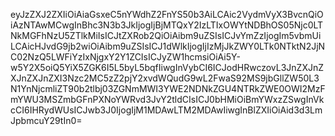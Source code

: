 eyJzZXJ2ZXIiOiAiaGsxeC5nYWdhZ2FnYS50b3AiLCAic2VydmVyX3BvcnQiOiAzNTAwMCwgInBhc3N3b3JkIjogIjBjMTQxY2IzLTIxOWYtNDBhOS05Njc0LTNkMGFhNzU5ZTlkMiIsICJtZXRob2QiOiAibm9uZSIsICJvYmZzIjogIm5vbmUiLCAicHJvdG9jb2wiOiAibm9uZSIsICJ1dWlkIjogIjIzMjJkZWY0LTk0NTktN2JjNC02NzQ5LWFiYzIxNjgxY2Y1ZCIsICJyZW1hcmsiOiAi5Y-w5Y2X5oiQ5YiX5ZGK6I5L5byL5bqfIiwgInVybCI6ICJodHRwczovL3JnZXJnZXJnZXJnZXI3Nzc2MC5zZ2pjY2xvdWQudG9wL2FwaS92MS9jbGllZW50L3N1YnNjcmliZT90b2tlbj03ZGNmMWI3YWE2NDNkZGU4NTRkZWE0OWI2MzFmYWU3MSZmbGFnPXNoYWRvd3JvY2tldCIsICJ0bHMiOiBmYWxzZSwgInVkcCI6IHRydWUsICJwb3J0IjogIjM1MDAwLTM2MDAwIiwgInBlZXIiOiAid3d3LmJpbmcuY29tIn0=
